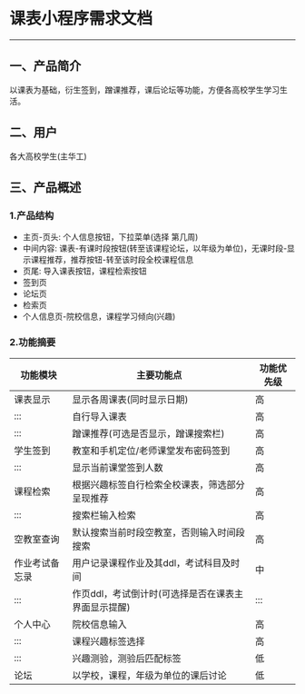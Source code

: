# 课表小程序需求文档
-----------------
## 一、产品简介

以课表为基础，衍生签到，蹭课推荐，课后论坛等功能，方便各高校学生学习生活。

## 二、用户

各大高校学生(主华工)

## 三、产品概述

### 1.产品结构

* 主页-页头: 个人信息按钮，下拉菜单(选择    第几周)
* 中间内容: 课表-有课时段按钮(转至该课程论坛，以年级为单位)，无课时段-显示课程推荐，推荐按钮-转至该时段全校课程信息
* 页尾: 导入课表按钮，课程检索按钮
* 签到页
* 论坛页
* 检索页
* 个人信息页-院校信息，课程学习倾向(兴趣)

### 2.功能摘要

|功能模块|主要功能点|功能优先级|
|------|-------|---------|
|课表显示|显示各周课表(同时显示日期)|高|
|:::|自行导入课表|高|
|:::|蹭课推荐(可选是否显示，蹭课搜索栏)|高|
|学生签到|教室和手机定位/老师课堂发布密码签到|高|
|:::|显示当前课堂签到人数|高|
|课程检索|根据兴趣标签自行检索全校课表，筛选部分呈现推荐|高|
|:::|搜索栏输入检索|高|
|空教室查询|默认搜索当前时段空教室，否则输入时间段搜索|高|
|作业考试备忘录|用户记录课程作业及其ddl，考试科目及时间|中|
|:::|作页ddl，考试倒计时(可选择是否在课表主界面显示提醒)|:::|
|个人中心|院校信息输入|高|
|:::|课程兴趣标签选择|高|
|:::|兴趣测验，测验后匹配标签|低|
|论坛|以学校，课程，年级为单位的课后讨论|低|
